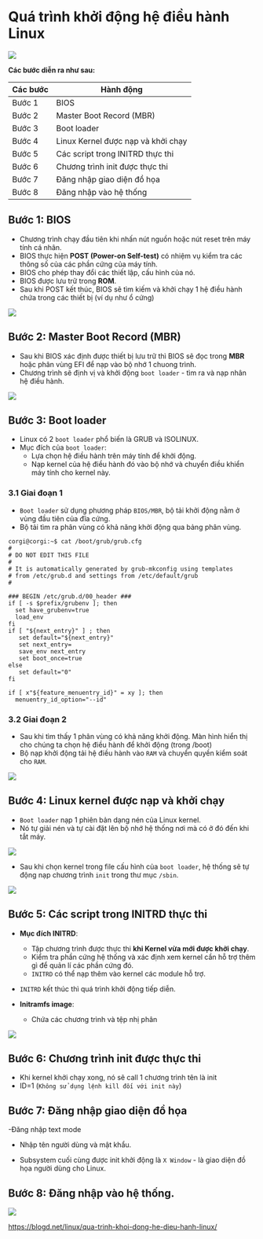 # Quá trình khởi động hệ điều hành Linux

![](https://blogd.net/linux/qua-trinh-khoi-dong-he-dieu-hanh-linux/img/qua-trinh-khoi-dong-linux.png)

__Các bước diễn ra như sau:__

| Các bước | Hành động |
| -------- | --------- |
|Bước 1|BIOS|
|Bước 2|Master Boot Record (MBR)|
|Bước 3|Boot loader|
|Bước 4|Linux Kernel được nạp và khởi chạy|
|Bước 5|Các script trong INITRD thực thi|
|Bước 6|Chương trình init được thực thi|
|Bước 7|Đăng nhập giao diện đồ họa|
|Bước 8|Đăng nhập vào hệ thống| 

## Bước 1: BIOS
- Chương trình chạy đầu tiên khi nhấn nút nguồn hoặc nút reset trên máy tính cá nhân.
- BIOS thực hiện **POST (Power-on Self-test)** có nhiệm vụ kiểm tra các thông số của các phần cứng của máy tính.
- BIOS cho phép thay đổi các thiết lập, cấu hình của nó.
- BIOS được lưu trữ trong **ROM**.
- Sau khi POST kết thúc, BIOS sẽ tìm kiếm và khởi chạy 1 hệ điều hành chứa trong các thiết bị (ví dụ như ổ cứng)

![](https://blogd.net/linux/qua-trinh-khoi-dong-he-dieu-hanh-linux/img/qua-trinh-boot-linux-giai-doan-BIOS.png)

## Bước 2: Master Boot Record (MBR)
- Sau khi BIOS xác định được thiết bị lưu trữ thì BIOS sẽ đọc trong **MBR** hoặc phân vùng EFI để nạp vào bộ nhớ 1 chuong trình.
- Chương trình sẽ định vị và khởi động `boot loader` - tìm ra và nạp nhân hệ điều hành.

![](https://blogd.net/linux/qua-trinh-khoi-dong-he-dieu-hanh-linux/img/qua-trinh-boot-linux-giai-doan-Master-Boot-Record.png)  

## Bước 3: Boot loader
- Linux có 2 `boot loader` phổ biến là GRUB và ISOLINUX.
- Mục đích của `boot loader`:
  + Lựa chọn hệ điều hành trên máy tính để khởi động.
  + Nạp kernel của hệ điều hành đó vào bộ nhớ và chuyển điều khiển máy tính cho kernel này.

### 3.1 Giai đoạn 1
- `Boot loader` sử dụng phương pháp `BIOS/MBR`, bộ tải khởi động nằm ở vùng đầu tiên của đĩa cứng.
- Bộ tải tìm ra phân vùng có khả năng khởi động qua bảng phân vùng.

```
corgi@corgi:~$ cat /boot/grub/grub.cfg 
#
# DO NOT EDIT THIS FILE
#
# It is automatically generated by grub-mkconfig using templates
# from /etc/grub.d and settings from /etc/default/grub
#

### BEGIN /etc/grub.d/00_header ###
if [ -s $prefix/grubenv ]; then
  set have_grubenv=true
  load_env
fi
if [ "${next_entry}" ] ; then
   set default="${next_entry}"
   set next_entry=
   save_env next_entry
   set boot_once=true
else
   set default="0"
fi

if [ x"${feature_menuentry_id}" = xy ]; then
  menuentry_id_option="--id"

```

### 3.2 Giai đoạn 2
- Sau khi tìm thấy 1 phân vùng có khả năng khởi động. Màn hình hiển thị cho chúng ta chọn hệ điều hành để khởi động (trong /boot)
- Bộ nạp khởi động tải hệ điều hành vào `RAM` và chuyển quyền kiểm soát cho `RAM`.

![](https://blogd.net/linux/qua-trinh-khoi-dong-he-dieu-hanh-linux/img/qua-trinh-boot-linux-giai-doan-Boot-Loader-chi-tiet.png)

## Bước 4: Linux kernel được nạp và khởi chạy
- `Boot loader` nạp 1 phiên bản dạng nén của Linux kernel.
- Nó tự giải nén và tự cài đặt lên bộ nhớ hệ thống  nơi mà có ở đó đến khi tắt máy. 

![](https://blogd.net/linux/qua-trinh-khoi-dong-he-dieu-hanh-linux/img/qua-trinh-boot-linux-kernel-vao-file-sbin.png)

- Sau khi chọn kernel trong file cấu hình của `boot loader`, hệ thống sẽ tự động nạp chương trình `init` trong thư mục `/sbin`.

![](https://blogd.net/linux/qua-trinh-khoi-dong-he-dieu-hanh-linux/img/qua-trinh-boot-linux-kernel.png)

## Bước 5: Các script trong INITRD thực thi
- **Mục đích INITRD**:
   + Tập chương trình được thực thi __khi Kernel vừa mới được khởi chạy__.
   + Kiểm tra phần cứng hệ thống và xác định xem kernel cần hỗ trợ thêm gì để quản lí các phần cứng đó.
   + `INITRD` có thể nạp thêm vào kernel các module hỗ trợ.
- `INITRD` kết thúc thì quá trình khởi động tiếp diễn. 

- **Initramfs image**:
   + Chứa các chương trình và tệp nhị phân

![](https://blogd.net/linux/qua-trinh-khoi-dong-he-dieu-hanh-linux/img/qua-trinh-boot-linux-giai-doan-dia-ram-Initial.png)

## Bước 6: Chương trình init được thực thi
- Khi kernel khởi chạy xong, nó sẽ call 1 chương trình tên là init
- ID=1 (`Không sử dụng lệnh kill đối với init này`)

## Bước 7: Đăng nhập giao diện đồ họa 
-Đăng nhập text mode
  + Nhập tên người dùng và mật khẩu.
- Subsystem cuối cùng được init khởi động là `X Window` - là giao diện đồ họa người dùng cho Linux. 

## Bước 8: Đăng nhập vào hệ thống.



![](https://blogd.net/linux/qua-trinh-khoi-dong-he-dieu-hanh-linux/img/qua-trinh-boot-linux-giai-doan-Text-Mode-Login.png)

https://blogd.net/linux/qua-trinh-khoi-dong-he-dieu-hanh-linux/
